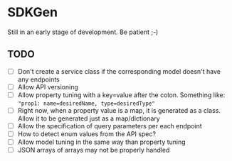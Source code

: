 # SDKGen
Still in an early stage of development. Be patient ;-)

## TODO
- [ ] Don't create a service class if the corresponding model doesn't have any endpoints
- [ ] Allow API versioning
- [ ] Allow property tuning with a key=value after the colon. Something like: `"prop1: name=desiredName, type=desiredType"`
- [ ] Right now, when a property value is a map, it is generated as a class. Allow it to be generated just as a map/dictionary
- [ ] Allow the specification of query parameters per each endpoint
- [ ] How to detect enum values from the API spec?
- [ ] Allow model tuning in the same way than property tuning
- [ ] JSON arrays of arrays may not be properly handled